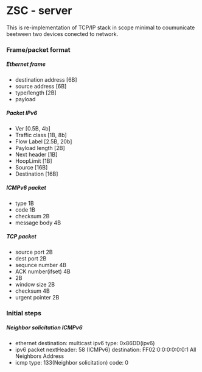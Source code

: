 # ZSC - server
This is re-implementation of TCP/IP stack in scope minimal to coumunicate beetween two devices conected to network.

### Frame/packet format
##### Ethernet frame
- destination address   [6B]
- source address        [6B]
- type/length           [2B]
- payload

##### Packet IPv6
- Ver                   [0.5B, 4b]
- Traffic class         [1B, 8b]
- Flow Label            [2.5B, 20b]
- Payload length        [2B]
- Next header           [1B]
- HoopLimit             [1B]
- Source                [16B]
- Destination           [16B]

##### ICMPv6 packet
- type          1B
- code          1B
- checksum      2B
- message body  4B

##### TCP packet
- source port       2B
- dest port         2B
- sequnce number    4B
- ACK number(ifset) 4B
- 2B
- window size       2B
- checksum          4B
- urgent pointer    2B

### Initial steps

##### Neighbor solicitation ICMPv6
- ethernet 
destination: multicast ipv6
type: 0x86DD(ipv6)
- ipv6 packet
nextHeader: 58 (ICMPv6)
destination: FF02:0:0:0:0:0:0:1	All Neighbors Address
- icmp
type: 133(Neighbor solicitation)
code: 0